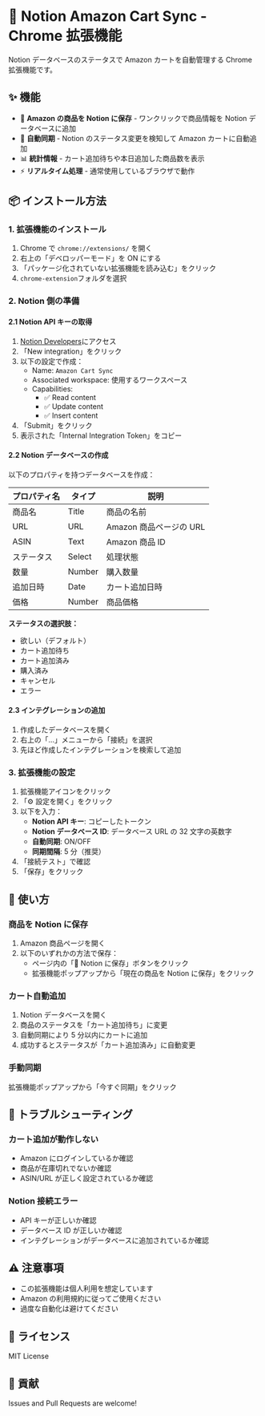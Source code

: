 # 🛒 Notion Amazon Cart Sync - Chrome 拡張機能

Notion データベースのステータスで Amazon カートを自動管理する Chrome 拡張機能です。

## ✨ 機能

- 📝 **Amazon の商品を Notion に保存** - ワンクリックで商品情報を Notion データベースに追加
- 🔄 **自動同期** - Notion のステータス変更を検知して Amazon カートに自動追加
- 📊 **統計情報** - カート追加待ちや本日追加した商品数を表示
- ⚡ **リアルタイム処理** - 通常使用しているブラウザで動作

## 📦 インストール方法

### 1. 拡張機能のインストール

1. Chrome で `chrome://extensions/` を開く
2. 右上の「デベロッパーモード」を ON にする
3. 「パッケージ化されていない拡張機能を読み込む」をクリック
4. `chrome-extension`フォルダを選択

### 2. Notion 側の準備

#### 2.1 Notion API キーの取得

1. [Notion Developers](https://www.notion.so/my-integrations)にアクセス
2. 「New integration」をクリック
3. 以下の設定で作成：
   - Name: `Amazon Cart Sync`
   - Associated workspace: 使用するワークスペース
   - Capabilities:
     - ✅ Read content
     - ✅ Update content
     - ✅ Insert content
4. 「Submit」をクリック
5. 表示された「Internal Integration Token」をコピー

#### 2.2 Notion データベースの作成

以下のプロパティを持つデータベースを作成：

| プロパティ名 | タイプ | 説明                    |
| ------------ | ------ | ----------------------- |
| 商品名       | Title  | 商品の名前              |
| URL          | URL    | Amazon 商品ページの URL |
| ASIN         | Text   | Amazon 商品 ID          |
| ステータス   | Select | 処理状態                |
| 数量         | Number | 購入数量                |
| 追加日時     | Date   | カート追加日時          |
| 価格         | Number | 商品価格                |

**ステータスの選択肢：**

- 欲しい（デフォルト）
- カート追加待ち
- カート追加済み
- 購入済み
- キャンセル
- エラー

#### 2.3 インテグレーションの追加

1. 作成したデータベースを開く
2. 右上の「...」メニューから「接続」を選択
3. 先ほど作成したインテグレーションを検索して追加

### 3. 拡張機能の設定

1. 拡張機能アイコンをクリック
2. 「⚙️ 設定を開く」をクリック
3. 以下を入力：
   - **Notion API キー**: コピーしたトークン
   - **Notion データベース ID**: データベース URL の 32 文字の英数字
   - **自動同期**: ON/OFF
   - **同期間隔**: 5 分（推奨）
4. 「接続テスト」で確認
5. 「保存」をクリック

## 🚀 使い方

### 商品を Notion に保存

1. Amazon 商品ページを開く
2. 以下のいずれかの方法で保存：
   - ページ内の「📝 Notion に保存」ボタンをクリック
   - 拡張機能ポップアップから「現在の商品を Notion に保存」をクリック

### カート自動追加

1. Notion データベースを開く
2. 商品のステータスを「カート追加待ち」に変更
3. 自動同期により 5 分以内にカートに追加
4. 成功するとステータスが「カート追加済み」に自動変更

### 手動同期

拡張機能ポップアップから「今すぐ同期」をクリック

## 🔧 トラブルシューティング

### カート追加が動作しない

- Amazon にログインしているか確認
- 商品が在庫切れでないか確認
- ASIN/URL が正しく設定されているか確認

### Notion 接続エラー

- API キーが正しいか確認
- データベース ID が正しいか確認
- インテグレーションがデータベースに追加されているか確認

## ⚠️ 注意事項

- この拡張機能は個人利用を想定しています
- Amazon の利用規約に従ってご使用ください
- 過度な自動化は避けてください

## 📝 ライセンス

MIT License

## 🤝 貢献

Issues and Pull Requests are welcome!
